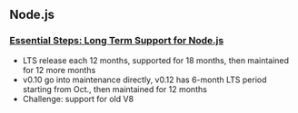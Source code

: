 ## Node.js

### [Essential Steps: Long Term Support for Node.js](https://nodesource.com/blog/essential-steps-long-term-support-for-nodejs)

* LTS release each 12 months, supported for 18 months, then maintained for 12 more months
* v0.10 go into maintenance directly, v0.12 has 6-month LTS period starting from Oct., then maintained for 12 months
* Challenge: support for old V8
